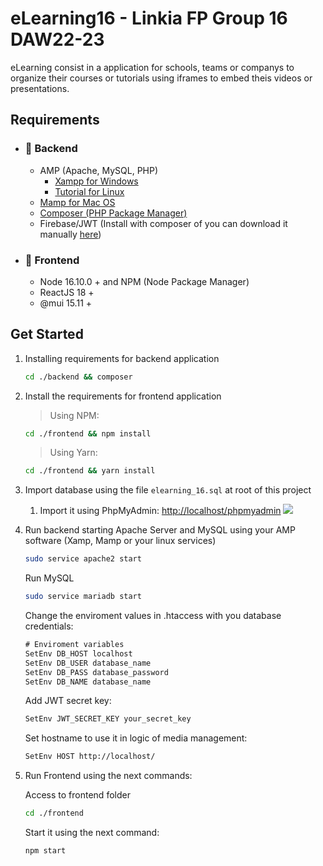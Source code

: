 # eLearning16 - Linkia FP Group 16 DAW22-23
eLearning consist in a application for schools, teams or companys to organize their courses or tutorials using iframes to embed theis videos or presentations.

## Requirements
- ### 🤖 Backend
  - AMP (Apache, MySQL, PHP)
      - [Xampp for Windows]("https://www.apachefriends.org/es/index.html")
      - [Tutorial for Linux]("https://www.digitalocean.com/community/tutorials/how-to-install-linux-apache-mysql-php-lamp-stack-on-ubuntu-20-04")
  - [Mamp for Mac OS]("https://www.mamp.info/en/downloads/")
  - [Composer (PHP Package Manager)]("https://getcomposer.org/download/")
  - Firebase/JWT (Install with composer of you can download it manually [here]("https://github.com/firebase/php-jwt/releases/tag/v6.4.0"))

- ### 🎨 Frontend
  - Node 16.10.0 + and NPM (Node Package Manager)
  - ReactJS 18 +
  - @mui 15.11 +

## Get Started

1. Installing requirements for backend application 


    ```bash
    cd ./backend && composer
    ```

2. Install the requirements for frontend application

    > Using NPM:
    ```bash
    cd ./frontend && npm install
    ```
    > Using Yarn:
    ```bash
    cd ./frontend && yarn install
    ```

3. Import database using the file ```elearning_16.sql``` at root of this project
   1. Import it using PhpMyAdmin: [http://localhost/phpmyadmin]("http://localhost/phpmyadmin")
    ![]("word/phpmyadmin_import_sql.png")

4. Run backend starting Apache Server and MySQL using your AMP software (Xamp, Mamp or your linux services)
    ```bash
    sudo service apache2 start
    ```
    Run MySQL
    ```bash
    sudo service mariadb start
    ```
    Change the enviroment values in .htaccess with you database credentials:
    ```txt
    # Enviroment variables
    SetEnv DB_HOST localhost
    SetEnv DB_USER database_name
    SetEnv DB_PASS database_password
    SetEnv DB_NAME database_name
    ```
    Add JWT secret key:
    ```txt
    SetEnv JWT_SECRET_KEY your_secret_key
    ```

    Set hostname to use it in logic of media management:

    ```txt
    SetEnv HOST http://localhost/
    ```
5. Run Frontend using the next commands:
   
   Access to frontend folder
   ```bash
   cd ./frontend
   ```
   Start it using the next command:
   ```bash
   npm start
   ```
